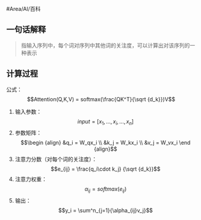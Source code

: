 #Area/AI/百科 

## 一句话解释

> 指输入序列中，每个词对序列中其他词的关注度，可以计算出对该序列的一种表示

## 计算过程

公式：$$Attention(Q,K,V) = softmax(\frac{QK^T}{\sqrt {d_k}})V$$
1. 输入参数：$$ input = [x_1, ..., x_i, ..., x_n] $$
2. 参数矩阵：$$\begin {align}
&q_i = W_qx_i \\
&k_j = W_kx_i \\
&v_j = W_vx_i
\end {align}$$
3. 注意力分数（对每个词的关注度）：$$e_{ij} = \frac{q_i\cdot k_j} {\sqrt {d_k}}$$
4. 注意力权重：$$\alpha_{ij} = softmax(e_{ij})$$
5. 输出：$$y_i = \sum^n_{j=1}{\alpha_{ij}v_j}$$